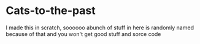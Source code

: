 # Cats-to-the-past
I made this in scratch, soooooo abunch of stuff in here is randomly named because of that and you won't get good stuff and sorce code
